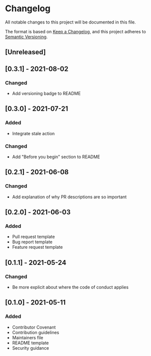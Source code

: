 # Changelog
All notable changes to this project will be documented in this file.

The format is based on [Keep a Changelog](https://keepachangelog.com/en/1.0.0/),
and this project adheres to [Semantic Versioning](https://semver.org/spec/v2.0.0.html).

## [Unreleased]

## [0.3.1] - 2021-08-02
### Changed
- Add versioning badge to README

## [0.3.0] - 2021-07-21
### Added
- Integrate stale action

### Changed
- Add "Before you begin" section to README

## [0.2.1] - 2021-06-08
### Changed
- Add explanation of why PR descriptions are so important

## [0.2.0] - 2021-06-03
### Added
- Pull request template
- Bug report template
- Feature request template

## [0.1.1] - 2021-05-24
### Changed
- Be more explicit about where the code of conduct applies

## [0.1.0] - 2021-05-11
### Added
- Contributor Covenant
- Contribution guidelines
- Maintainers file
- README template
- Security guidance
